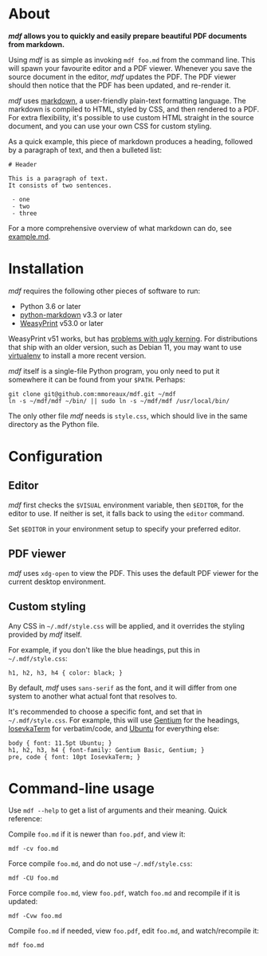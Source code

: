 # About

**_mdf_ allows you to quickly and easily prepare beautiful PDF documents from markdown.**

Using _mdf_ is as simple as invoking `mdf foo.md` from the command line.
This will spawn your favourite editor and a PDF viewer.
Whenever you save the source document in the editor, _mdf_ updates the PDF.
The PDF viewer should then notice that the PDF has been updated, and re-render it.

_mdf_ uses [markdown](https://en.wikipedia.org/wiki/Markdown), a user-friendly plain-text formatting language.
The markdown is compiled to HTML, styled by CSS, and then rendered to a PDF.
For extra flexibility, it's possible to use custom HTML straight in the source document, and you can use your own CSS for custom styling.

As a quick example, this piece of markdown produces a heading, followed by a paragraph of text, and then a bulleted list:

```
# Header

This is a paragraph of text.
It consists of two sentences.

 - one
 - two
 - three
```

For a more comprehensive overview of what markdown can do, see [example.md](example.md).



# Installation

_mdf_ requires the following other pieces of software to run:

 - Python 3.6 or later
 - [python-markdown](https://github.com/Python-Markdown/markdown) v3.3 or later
 - [WeasyPrint](https://github.com/Kozea/WeasyPrint) v53.0 or later

WeasyPrint v51 works, but has [problems with ugly kerning](https://github.com/Kozea/WeasyPrint/issues/1199).
For distributions that ship with an older version, such as Debian 11, you may want to use [virtualenv](https://docs.python.org/3/library/venv.html) to install a more recent version.

_mdf_ itself is a single-file Python program, you only need to put it somewhere it can be found from your `$PATH`.
Perhaps:

```
git clone git@github.com:mmoreaux/mdf.git ~/mdf
ln -s ~/mdf/mdf ~/bin/ || sudo ln -s ~/mdf/mdf /usr/local/bin/
```

The only other file _mdf_ needs is `style.css`, which should live in the same directory as the Python file.



# Configuration

## Editor

_mdf_ first checks the `$VISUAL` environment variable, then `$EDITOR`, for the editor to use.
If neither is set, it falls back to using the `editor` command.

Set `$EDITOR` in your environment setup to specify your preferred editor.


## PDF viewer

_mdf_ uses `xdg-open` to view the PDF.
This uses the default PDF viewer for the current desktop environment.


## Custom styling

Any CSS in `~/.mdf/style.css` will be applied, and it overrides the styling provided by _mdf_ itself.

For example, if you don't like the blue headings, put this in `~/.mdf/style.css`:
```
h1, h2, h3, h4 { color: black; }
```

By default, _mdf_ uses `sans-serif` as the font, and it will differ from one system to another what actual font that resolves to.

It's recommended to choose a specific font, and set that in `~/.mdf/style.css`.
For example, this will use [Gentium](https://fonts.google.com/specimen/Gentium+Basic) for the headings, [IosevkaTerm](https://typeof.net/Iosevka/) for verbatim/code, and [Ubuntu](https://fonts.google.com/specimen/Ubuntu) for everything else:

```
body { font: 11.5pt Ubuntu; } 
h1, h2, h3, h4 { font-family: Gentium Basic, Gentium; }
pre, code { font: 10pt IosevkaTerm; }
```



# Command-line usage

Use `mdf --help` to get a list of arguments and their meaning. Quick reference:

Compile `foo.md` if it is newer than `foo.pdf`, and view it:
```
mdf -cv foo.md
```

Force compile `foo.md`, and do not use `~/.mdf/style.css`:
```
mdf -CU foo.md
```

Force compile `foo.md`, view `foo.pdf`, watch `foo.md` and recompile if it is updated:
```
mdf -Cvw foo.md
```

Compile `foo.md` if needed, view `foo.pdf`, edit `foo.md`, and watch/recompile it:
```
mdf foo.md
```
